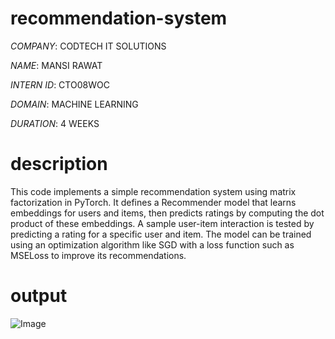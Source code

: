 # recommendation-system

*COMPANY*: CODTECH IT SOLUTIONS

*NAME*: MANSI RAWAT

*INTERN ID*: CTO08WOC

*DOMAIN*: MACHINE LEARNING

*DURATION*: 4 WEEKS

# description

This code implements a simple recommendation system using matrix factorization in PyTorch. It defines a Recommender model that learns embeddings for users and items, then predicts ratings by computing the dot product of these embeddings. A sample user-item interaction is tested by predicting a rating for a specific user and item. The model can be trained using an optimization algorithm like SGD with a loss function such as MSELoss to improve its recommendations.

# output

![Image](https://github.com/user-attachments/assets/424b9ec8-f6db-45e9-babb-497f01776095)
